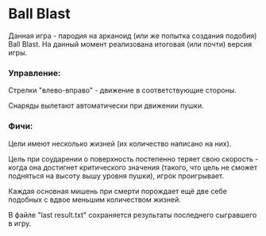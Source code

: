 # Ball Blast

Данная игра - пародия на арканоид (или же попытка создания подобия) Ball Blast.
На данный момент реализована итоговая (или почти) версия игры.

### Управление:
Стрелки "влево-вправо" - движение в соответствующие стороны.

Снаряды вылетают автоматически при движении пушки.

### Фичи:
Цели имеют несколько жизней (их количество написано на них).

Цель при соударении о поверхность постепенно теряет свою скорость - когда 
она достигнет критического значения (такого, что цель не сможет подняться на 
высоту вышу уровня пушки), игрок проигрывает.

Каждая основная мишень при смерти порождает ещё две себе подобных 
с вдвое меньшим количеством жизней.

В файле "last result.txt" сохраняется результаты последнего сыгравшего в игру.

